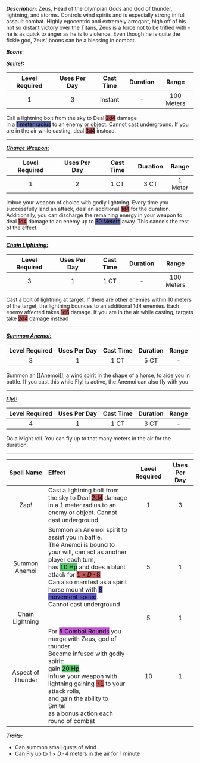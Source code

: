 ***Description***:
Zeus, Head of the Olympian Gods and God of thunder, lightning, and storms.
Controls wind spirits and is especially strong in full assault combat. 
Highly egocentric and extremely arrogant, high off of his not so distant victory over the Titans, Zeus is a force not to be trifled with - he is as quick to anger as he is to violence. 
Even though he is quite the fickle god, Zeus' boons can be a blessing in combat.

***Boons***:

<b><ins><i>Smite!:</i></ins></b>

| Level Required | Uses Per Day | Cast Time | Duration |   Range    |
|:--------------:|:------------:|:---------:|:--------:|:----------:|
|       1        |      3       |  Instant  |    -     | 100 Meters | 
Call a lightning bolt from the sky to Deal <mark style="background: #930000A6;">2d4</mark> damage  
in a <mark style="background: #000B67A6;">1 meter radius</mark> to an enemy or object. Cannot cast underground.
If you are in the air while casting, deal <mark style="background: #930000A6;">3d4</mark> instead.

------------------
<b><ins><i>Charge Weapon:</i></ins></b>

| Level Required | Uses Per Day | Cast Time | Duration | Range |
|:--------------:|:------------:|:---------:|:--------:|:-----:|
|       1        |      2       |   1 CT    |  3 CT   |    1 Meter   |
Imbue your weapon of choice with godly lightning.
Every time you successfully land an attack, deal an additional <mark style="background: #930000A6;">1d4</mark> for the duration.
Additionally, you can discharge the remaining energy in your weapon to deal <mark style="background: #930000A6;">1d4</mark> damage to an enemy up to <mark style="background: #000B67A6;">30 Meters</mark> away.
This cancels the rest of the effect.

------------------
<b><ins><i>Chain Lightning:</i></ins></b>

| Level Required | Uses Per Day | Cast Time | Duration |   Range    |
|:--------------:|:------------:|:---------:|:--------:|:----------:|
|       3        |      1       |   1 CT    |    -     | 100 Meters | 
Cast a bolt of lightning at target. If there are other enemies within 10 meters of the target, the lightning bounces to an additional 1d4 enemies.
Each enemy affected takes <mark style="background: #930000A6;">1d6</mark> damage.
If you are in the air while casting, targets take <mark style="background: #930000A6;">2d4</mark> damage instead

------------------
<b><ins><i>Summon Anemoi:</i></ins></b>

| Level Required | Uses Per Day | Cast Time | Duration | Range |
|:--------------:|:------------:|:---------:|:--------:|:-----:|
|       3        |      1       |   1 CT    |   5 CT   |   -   | 
Summon an [[Anemoi]], a wind spirit in the shape of a horse, to aide you in battle.
If you cast this while Fly! is active, the Anemoi can also fly with you

------------------
<b><ins><i>Fly!:</i></ins></b>

| Level Required | Uses Per Day | Cast Time | Duration | Range |
|:--------------:|:------------:|:---------:|:--------:|:-----:|
|       4        |      1       |   1 CT    |   3 CT   |   -   | 
Do a Might roll.
You can fly up to that many meters in the air for the duration.

------------------

| Spell Name | Effect | Level Required | Uses Per Day |
| :--: | :-- | :--: | :--: | 
|Zap! | Cast a lightning bolt from the sky to Deal <mark style="background: #930000A6;">2d4</mark> damage <br> in a 1 meter radius to an enemy or object. Cannot cast underground | 1 | 3 |
| Summon Anemoi | Summon an Anemoi spirit to assist you in battle. <br> The Anemoi is bound to your will, can act as another player each turn, <br> has <mark style="background: #00A521A6;">10 Hp</mark> and does a blunt attack for <mark style="background: #9E0000A6;">$1 \times D\cdot8$</mark> <br> Can also manifest as a spirit horse mount with <mark style="background: #0900A7A6;">8 movement speed</mark>. <br> Cannot cast underground| 5 | 1 |
|Chain Lightning |  | 5 | 1 |
| Aspect of Thunder| For <mark style="background: #A100B8A6;">5 Combat Rounds</mark> you merge with Zeus, god of thunder. <br> Become infused with godly spirit:<br> gain <mark style="background: #00A521A6;">20 Hp</mark>, <br> infuse your weapon with lightning gaining <mark style="background: #9E0000A6;">+1</mark> to your attack rolls,<br> and gain the ability to Smite! <br> as a bonus action each round of combat | 10 | 1 | 

***Traits:***
- Can summon small gusts of wind
- Can Fly up to $1 \times D\cdot4$ meters in the air for 1 minute





